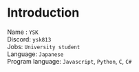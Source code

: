 # Introduction
Name : `YSK`  
Discord: `ysk813`  
Jobs: `University student`  
Language: `Japanese`  
Program language: `Javascript`, `Python`, `C`, `C#`
